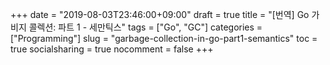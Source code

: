 
+++
date          = "2019-08-03T23:46:00+09:00"
draft         = true
title         = "[번역] Go 가비지 콜렉션: 파트 1 - 세만틱스"
tags          = ["Go", "GC"]
categories    = ["Programming"]
slug          = "garbage-collection-in-go-part1-semantics"
toc           = true
socialsharing = true
nocomment     = false
+++


